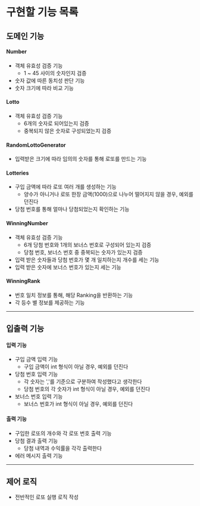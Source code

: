 # 구현할 기능 목록

## 도메인 기능

#### Number

- 객체 유효성 검증 기능
    - 1 ~ 45 사이의 숫자인지 검증
- 숫자 값에 따른 동치성 판단 기능
- 숫자 크기에 따라 비교 기능

#### Lotto

- 객체 유효성 검증 기능
    - 6개의 숫자로 되어있는지 검증
    - 중복되지 않은 숫자로 구성되었는지 검증

#### RandomLottoGenerator

- 입력받은 크기에 따라 임의의 숫자를 통해 로또를 만드는 기능

#### Lotteries

- 구입 금액에 따라 로또 여러 개를 생성하는 기능
    - 양수가 아니거나 로또 한장 금액(1000)으로 나누어 떨어지지 않을 경우, 예외를 던진다
- 당첨 번호를 통해 얼마나 당첨되었는지 확인하는 기능

#### WinningNumber

- 객체 유효성 검증 기능
    - 6개 당첨 번호와 1개의 보너스 번호로 구성되어 있는지 검증
    - 당첨 번호, 보너스 번호 중 중복되는 숫자가 있는지 검증
- 입력 받은 숫자들과 당첨 번호가 몇 개 일치하는지 개수를 세는 기능
- 입력 받은 숫자에 보너스 번호가 있는지 세는 기능

#### WinningRank

- 번호 일치 정보를 통해, 해당 Ranking을 반환하는 기능
- 각 등수 별 정보를 제공하는 기능

---

## 입출력 기능

#### 입력 기능

- 구입 금액 입력 기능
    - 구입 금액이 int 형식이 아닐 경우, 예외를 던진다
- 당첨 번호 입력 기능
    - 각 숫자는 ','를 기준으로 구분하여 작성했다고 생각한다
    - 당첨 번호의 각 숫자가 int 형식이 아닐 경우, 예외를 던진다
- 보너스 번호 입력 기능
    - 보너스 번호가 int 형식이 아닐 경우, 예외를 던진다

#### 출력 기능

- 구입한 로또의 개수와 각 로또 번호 출력 기능
- 당첨 결과 출력 기능
    - 당첨 내역과 수익률을 각각 출력한다
- 에러 메시지 출력 기능

---

## 제어 로직

- 전반적인 로또 실행 로직 작성
